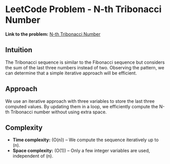 # LeetCode Problem - N-th Tribonacci Number

**Link to the problem:** [N-th Tribonacci Number](https://leetcode.com/problems/n-th-tribonacci-number/description/?envType=study-plan-v2&envId=leetcode-75)

## Intuition
The Tribonacci sequence is similar to the Fibonacci sequence but considers the sum of the last three numbers instead of two. Observing the pattern, we can determine that a simple iterative approach will be efficient.

## Approach
We use an iterative approach with three variables to store the last three computed values. By updating them in a loop, we efficiently compute the N-th Tribonacci number without using extra space.

## Complexity
- **Time complexity:** \(O(n)\) – We compute the sequence iteratively up to \(n\).
- **Space complexity:** \(O(1)\) – Only a few integer variables are used, independent of \(n\).
